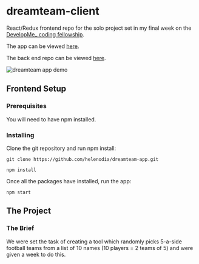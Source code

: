 # dreamteam-client
React/Redux frontend repo for the solo project set in my final week on the [DevelopMe_ coding fellowship](https://developme.training/fellowship/).

The app can be viewed [here](https://helenodia.github.io/dreamteam-client/).

The back end repo can be viewed [here](https://github.com/helenodia/dreamteam-api).

![dreamteam app demo](https://github.com/helenodia/dreamteam-client/public/images/dreamteamapp1.gif)

## Frontend Setup
### Prerequisites

You will need to have npm installed.

### Installing
Clone the git repository and run npm install:

```git clone https://github.com/helenodia/dreamteam-app.git```

```npm install```

Once all the packages have installed, run the app:

```npm start```

## The Project
### The Brief

We were set the task of creating a tool which randomly picks 5-a-side football teams from a list of 10 names (10 players = 2 teams of 5) and were given a week to do this.
<!-- 
## Planning

### Plan One
My initial plan was to create a two screen web app with a simple, user-friendly layout, using React and Redux. I chose to use React and Redux as I'd enjoyed using JavaScript in the course and thought that the Redux state management would offer a logical way of working with the user's inputted data.

Key features:
 * Allow the user to input player names and experience ratings
 * Display the inputted player names after submission and allow the user to clear all the names and start over
 * Store the inputted players and their experience ratings in a database
 * Generate two random teams serverside, which would be balanced in terms of the players' experience levels by taking into account the inputted ratings
 * Allow the user to reshuffle the teams or start over 

#### Stretch goals

If time allowed, I planned to make it possible for the user to edit and delete players before generating the teams.

I also wanted to integrate a Laravel API to store the players' names and ratings. This was partly as I'd enjoyed working with PHP and Laravel during the course and wanted to continue using them and partly as I thought it would be 'cleaner' to be able to generate the random teams serverside and send them back via a GET request. 

As a bigger stretch goal, I would have liked to set up user accounts functionality to let the user store their generated teams in the database and retrieve them later. 

### Plan Two
During the build I decided, for better or worse, to change course and pause the work I'd done so far in React and Redux to create an API using Laravel so that I could store the players' names and ratings in a table and then work out the random teams serverside. 

My plan was to get the API functioning and then return to REACT and Redux to finalise the app.


*Screen one: 'Players'*
This screen would feature:
* An input and radio buttons, letting the user add a player's name and experience rating (a rating of 1-3, set to a more user-friendly description)
* A submit button, which on click would send the inputted data to the database via a POST request, as well as to local state
* An area to display a list of inputted players' names, taken from local state
* A 'reset' button, clearing the names from local state and the database, letting the user start from scratch
* A 'generate teams' button, which would submit a GET request, triggering a method in laravel to return two random teams, balanced based on the players' experience levels. This button would also take the user to the Teams screen.

*Screen two: 'Teams'*
* Two lists, displaying the random teams
* A 'shuffle' button, which would submit another GET request to generate new teams from the existing players
* A 'reset' button, clearing the data stored in local state and in the 'players' table serverside and taking the user back to the Players screen to start over.

### Wireframes


### Git

### UI

 

## Learnings

* Set achievable goals
* Stick with your plan



### Issues

### Things I'd like to do

Accessibility
Testing -->



